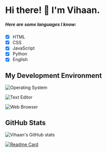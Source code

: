 # Hi there! 👋 I'm Vihaan.



 ##### Here are some languages I know:
 
 - [x] HTML
 - [x] CSS
 - [x] JavaScript
 - [x] Python
 - [x] English

## My Development Environment

![Operating System](https://img.shields.io/static/v1?label=OS&message=Windows&color=blue&?style=flat&logo=windows11)

![Text Editor](https://img.shields.io/static/v1?label=Text%20Editor&message=VSCode&color=blue&?style=flat&logo=visualstudiocode)

![Web Browser](https://img.shields.io/static/v1?label=Browser&message=Chrome&color=blue&?style=flat&logo=googlechrome&logoColor=FFFFFF)

## GitHub Stats

![Vihaan's GitHub stats](https://github-readme-stats.vercel.app/api?username=v-pun215&theme=dark\&rank_icon=github)

[![Readme Card](https://github-readme-stats.vercel.app/api/pin/?username=v-pun215&repo=eClient&theme=dark)](https://github.com/v-pun215/eClient)

